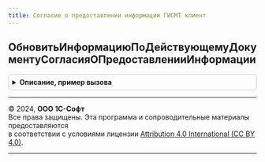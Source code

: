 ```yaml
---
title: Согласие о предоставлении информации ГИСМТ клиент
---
```



## ОбновитьИнформациюПоДействующемуДокументуСогласияОПредоставленииИнформации
<details style="margin: 1em 0; padding: 0.5em; border: 1px solid #ccc; border-radius: 6px;">

<summary style="font-weight: bold; cursor: pointer;">Описание, пример вызова</summary>

```bsl

Процедура ОбновитьИнформациюПоДействующемуДокументуСогласияОПредоставленииИнформации(Организация, УникальныйИдентификатор, ОписаниеЗавершения = Неопределено) Экспорт
```

Пример вызова
```bsl
СогласиеОПредоставленииИнформацииГИСМТКлиент.ОбновитьИнформациюПоДействующемуДокументуСогласияОПредоставленииИнформации(Организация, УникальныйИдентификатор, ОписаниеЗавершения);
```
</details>

---

© 2024, **ООО 1С-Софт**  
Все права защищены. Эта программа и сопроводительные материалы предоставляются  
в соответствии с условиями лицензии [Attribution 4.0 International (CC BY 4.0)](https://creativecommons.org/licenses/by/4.0/legalcode).

---
